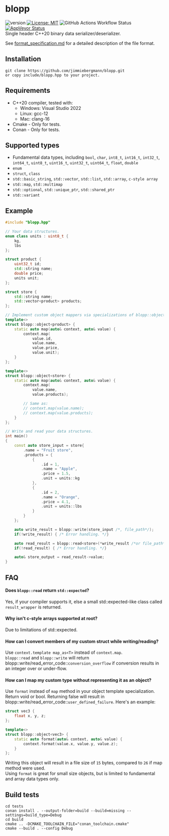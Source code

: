 # blopp
![version](https://img.shields.io/badge/Version-v0.1.0-blue) [![License: MIT](https://img.shields.io/badge/License-MIT-brightgreen.svg)](https://opensource.org/licenses/MIT) ![GitHub Actions Workflow Status](https://img.shields.io/github/actions/workflow/status/jimmiebergmann/blopp/github-build-and-test.yaml?branch=dev&logo=Github) [![AppVeyor Status](https://img.shields.io/appveyor/ci/jimmiebergmann/blopp/main?label=AppVeyor&logo=AppVeyor)](https://ci.appveyor.com/project/jimmiebergmann/blopp/branch/master)  
Single header C++20 binary data serializer/deserializer.

See [format_specification.md](https://github.com/jimmiebergmann/blopp/blob/main/format_specification.md) for a detailed description of the file format.

## Installation
```
git clone https://github.com/jimmiebergmann/blopp.git
or copy include/blopp.hpp to your project.
```

## Requirements
- C++20 compiler, tested with:
  - Windows: Visual Studio 2022 
  - Linux: gcc-12
  - Mac: clang-16
- Cmake - Only for tests.
- Conan - Only for tests.

## Supported types
* Fundamental data types, including 
    `bool`, `char`, `int8_t`, `int16_t`, `int32_t`, `int64_t`, `uint8_t`, 
    `uint16_t`, `uint32_t`, `uint64_t`, `float`, `double`
* `enum`
* `struct`, `class`
* `std::basic_string`, `std::vector`, `std::list`, `std::array`, `c-style array`
* `std::map`, `std::multimap`
* `std::optional`, `std::unique_ptr`, `std::shared_ptr`
* `std::variant`

## Example
``` cpp
#include "blopp.hpp"

// Your data structures.
enum class units : uint8_t {
    kg,
    lbs
};

struct product {
    uint32_t id;
    std::string name;
    double price;
    units unit;
};

struct store {
    std::string name;
    std::vector<product> products;
};

// Implement custom object mappers via specializations of blopp::object<T>.
template<>
struct blopp::object<product> {
    static auto map(auto& context, auto& value) {
        context.map(
            value.id,
            value.name,
            value.price,
            value.unit);
    }
};

template<>
struct blopp::object<store> {
    static auto map(auto& context, auto& value) {
        context.map(
            value.name,
            value.products);

        // Same as:
        // context.map(value.name);
        // context.map(value.products);
    }
};

// Write and read your data structures.
int main()
{
    const auto store_input = store{
        .name = "Fruit store",
        .products = {
            {
                .id = 1,
                .name = "Apple",
                .price = 1.5,
                .unit = units::kg
            },
            {
                .id = 2,
                .name = "Orange",
                .price = 4.1,
                .unit = units::lbs
            }
        }
    };

    auto write_result = blopp::write(store_input /*, file_path*/);
    if(!write_result) { /* Error handling. */}

    auto read_result = blopp::read<store>(*write_result /*or file_path*/);
    if(!read_result) { /* Error handling. */}

    auto& store_output = read_result->value;
}
```


## FAQ
#### Does `blopp::read` return `std::expected`?
Yes, if your compiler supports it, else a small std::expected-like class called `result_wrapper` is returned.

#### Why isn't c-style arrays supported at root? 
Due to limitations of std::expected.

#### How can I convert members of my custom struct while writing/reading? 
Use `context.template map_as<T>` instead of `context.map`.  
`blopp::read` and `blopp::write` will return blopp::write/read_error_code::`conversion_overflow` if conversion results in an integer over or under-flow.

#### How can I map my custom type without representing it as an object?
Use `format` instead of `map` method in your object template specialization. 
Return void or bool. Returning false will result in blopp::write/read_error_code::`user_defined_failure`.
Here's an example:

``` cpp
struct vec3 {
    float x, y, z;
};

template<>
struct blopp::object<vec3> {
    static auto format(auto& context, auto& value) {
        context.format(value.x, value.y, value.z);
    }
};
```

Writing this object will result in a file size of `15` bytes, compared to `26` if map method were used.  
Using `format` is great for small size objects, but is limited to fundamental and array data types only.

## Build tests
```
cd tests
conan install . --output-folder=build --build=missing --settings=build_type=Debug
cd build
cmake .. -DCMAKE_TOOLCHAIN_FILE="conan_toolchain.cmake"
cmake --build . --config Debug
```
